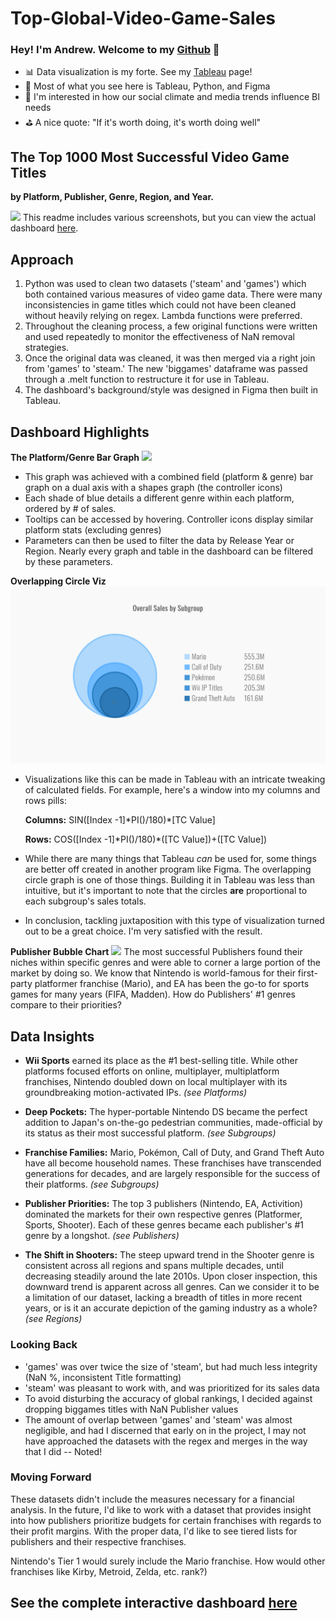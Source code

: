 # Top-Global-Video-Game-Sales



### Hey! I'm Andrew. Welcome to my [Github] 👋

- 📊 Data visualization is my forte. See my [Tableau] page! 
- 🚀 Most of what you see here is Tableau, Python, and Figma
- 🧠 I'm interested in how our social climate and media trends influence BI needs
- ⛳ A nice quote: "If it's worth doing, it's worth doing well"

## The Top 1000 Most Successful Video Game Titles 
**by Platform, Publisher, Genre, Region, and Year.**

![](Dashboard_Screenshots/games_dashboard_gif.gif)
This readme includes various screenshots, but you can view the actual dashboard [here].


## Approach
1. Python was used to clean two datasets ('steam' and 'games') which both contained various measures of video game data. There were many inconsistencies in game titles which could not have been cleaned without heavily relying on regex. Lambda functions were preferred.
2. Throughout the cleaning process, a few original functions were written and used repeatedly to monitor the effectiveness of NaN removal strategies.
3. Once the original data was cleaned, it was then merged via a right join from 'games' to 'steam.' The new 'biggames' dataframe was passed through a .melt function to restructure it  for use in Tableau.
4. The dashboard's background/style was designed in Figma then built in Tableau.


## Dashboard Highlights

**The Platform/Genre Bar Graph** 
![](Dashboard_Screenshots/platform_bar_gif.gif)
- This graph was achieved with a combined field (platform & genre) bar graph on a dual axis with a shapes graph (the controller icons)
- Each shade of blue details a different genre within each platform, ordered by # of sales. 
- Tooltips can be accessed by hovering. Controller icons display similar platform stats (excluding genres)
- Parameters can then be used to filter the data by Release Year or Region. Nearly every graph and table in the dashboard can be filtered by these parameters.

**Overlapping Circle Viz** 
![](Dashboard_Screenshots/overlappingcircles_16x9_2.png)
- Visualizations like this can be made in Tableau with an intricate tweaking of calculated fields. For example, here's a window into my columns and rows pills:
 
    **Columns:** SIN([Index -1]\*PI()/180)\*[TC Value]
     
    **Rows:** COS([Index -1]\*PI()/180)\*([TC Value])+([TC Value])
     
- While there are many things that Tableau *can* be used for, some things are better off created in another program like Figma. The overlapping circle graph is one of those things. Building it in Tableau was less than intuitive, but it's important to note that the circles **are** proportional to each subgroup's sales totals.
- In conclusion, tackling juxtaposition with this type of visualization turned out to be a great choice. I'm very satisfied with the result.

**Publisher Bubble Chart**
![](Dashboard_Screenshots/publishers_gif.gif)
The most successful Publishers found their niches within specific genres and were able to corner a large portion of the market by doing so. We know that Nintendo is world-famous for their first-party platformer franchise (Mario), and EA has been the go-to for sports games for many years (FIFA, Madden). How do Publishers' #1 genres compare to their priorities?


## Data Insights

- **Wii Sports** earned its place as the #1 best-selling title. While other platforms focused efforts on online, multiplayer, multiplatform franchises, Nintendo doubled down on local multiplayer with its groundbreaking motion-activated IPs. *(see Platforms)*

- **Deep Pockets:** The hyper-portable Nintendo DS became the perfect addition to Japan's on-the-go pedestrian communities, made-official by its status as their most successful platform. *(see Subgroups)*

- **Franchise Families:** Mario, Pokémon, Call of Duty, and Grand Theft Auto have all become household names. These franchises have transcended generations for decades, and are largely responsible for the success of their platforms. *(see Subgroups)*

- **Publisher Priorities:** The top 3 publishers (Nintendo, EA, Activition) dominated the markets for their own respective genres (Platformer, Sports, Shooter). Each of these genres became each publisher's #1 genre by a longshot. *(see Publishers)*

- **The Shift in Shooters:** The steep upward trend in the Shooter  genre is consistent across all regions and spans multiple decades, until decreasing steadily around the late 2010s. Upon closer inspection, this downward trend is apparent across all genres. Can we consider it to be a limitation of our dataset, lacking a breadth of titles in more recent years, or is it an accurate depiction of the gaming industry as a whole? *(see Regions)*

### Looking Back

- 'games' was over twice the size of 'steam', but had much less integrity (NaN %, inconsistent Title formatting)
- 'steam' was pleasant to work with, and was prioritized for its sales data
- To avoid disturbing the accuracy of global rankings, I decided against dropping biggames titles with NaN Publisher values
- The amount of overlap between 'games' and 'steam' was almost negligible, and had I discerned that early on in the project, I may not have approached the datasets with the regex and merges in the way that I did -- Noted!

### Moving Forward

These datasets didn't include the measures necessary for a financial analysis. In the future, I'd like to work with a dataset that provides insight into how publishers prioritize budgets for certain franchises with regards to their profit margins. With the proper data, I'd like to see tiered lists for publishers and their respective franchises. 

Nintendo's Tier 1 would surely include the Mario franchise. How would other franchises like Kirby, Metroid, Zelda, etc. rank?)

## See the complete interactive dashboard [here]

</details>

[Tableau]: https://public.tableau.com/app/profile/andrew.bruening
[Github]: https://github.com/andrewbruening
[here]: https://public.tableau.com/app/profile/andrew.bruening/viz/TopGlobalVideoGameSales/DBPlatforms